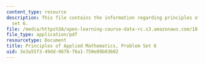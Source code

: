 ```yaml
---
content_type: resource
description: This file contains the information regarding principles of applied mathematics,problem
  set 6.
file: /media/https%3A/open-learning-course-data-rc.s3.amazonaws.com/18-311-principles-of-applied-mathematics-spring-2014/3e3a55f349dd967876a1750e09b03602_MIT18_311S14_ProblemSet6.pdf
file_type: application/pdf
resourcetype: Document
title: Principles of Applied Mathematics, Problem Set 6
uid: 3e3a55f3-49dd-9678-76a1-750e09b03602
---
```

